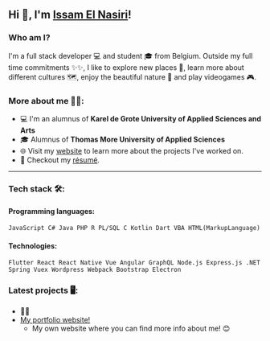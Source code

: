 ## Hi 👋, I'm [Issam El Nasiri](https://www.issamelnasiri.com/)!

### Who am I?

I'm a full stack developer 💻 and student 🎓 from Belgium. Outside my full time commitments ✨✨, I like to explore new places 🧭, learn more about different cultures 🗺️, enjoy the beautiful nature 🌳 and play videogames 🎮.

### More about me 🧑‍💻:

- 💻 I'm an alumnus of **Karel de Grote University of Applied Sciences and Arts**
- 🎓 Alumnus of **Thomas More University of Applied Sciences**
- 🌐 Visit my [website](https://www.issamelnasiri.com/) to learn more about the projects I've worked on.
- 📝 Checkout my [résumé](https://drive.google.com/file/d/1fRvBbl1gPrLddt2kn3XP74RWoK3lO4l5/view).

---
### Tech stack 🛠:

#### Programming languages:
``JavaScript C# Java PHP R PL/SQL C
 Kotlin Dart VBA HTML(MarkupLanguage)``
 
 #### Technologies:
``Flutter React React Native Vue Angular GraphQL Node.js
Express.js .NET Spring Vuex Wordpress Webpack Bootstrap Electron``

### Latest projects 🖥️:
- 👀👀
- [My portfolio website!](https://www.issamelnasiri.com/)
   - My own website where you can find more info about me! 😊
